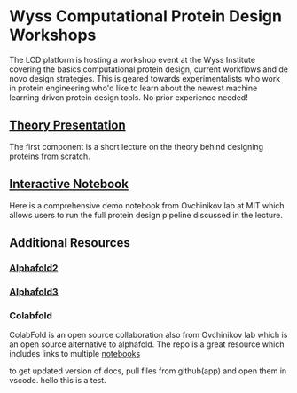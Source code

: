 # Wyss Computational Protein Design Workshops
The LCD platform is hosting a workshop event at the Wyss Institute covering the basics computational protein design, current workflows and de novo design strategies. This is geared towards experimentalists who work in protein engineering who'd like to learn about the newest machine learning driven protein design tools. No prior experience needed!

## [Theory Presentation](https://docs.google.com/presentation/d/1kaDj9Jek2pOlp9u5BuWBrlPiCu8cP5Phw2dSMDV3gFA/edit?usp=sharing)
The first component is a short lecture on the theory behind designing proteins from scratch.

## [Interactive Notebook](https://colab.research.google.com/github/sokrypton/ColabDesign/blob/main/rf/examples/diffusion.ipynb)
Here is a comprehensive demo notebook from Ovchinikov lab at MIT which allows users to run the full protein design pipeline discussed in the lecture. 

## Additional Resources
### [Alphafold2](https://colab.research.google.com/github/sokrypton/ColabFold/blob/main/AlphaFold2.ipynb)
### [Alphafold3](https://alphafoldserver.com)
### Colabfold
ColabFold is an open source collaboration also from Ovchinikov lab which is an open source alternative to alphafold. The repo is a great resource which includes links to multiple [notebooks](https://github.com/sokrypton/ColabFold)

to get updated version of docs, pull files from github(app) and open them in vscode. 
hello this is a test.

